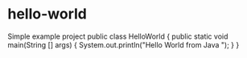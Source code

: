 # hello-world
Simple example project
public class HelloWorld
{
   public static void main(String [] args)
   {
     System.out.println("Hello World from Java ");
     }
}
